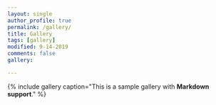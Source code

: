```yaml
---
layout: single
author_profile: true
permalink: /gallery/
title: Gallery
tags: [gallery]
modified: 9-14-2019
comments: false
gallery:

---
```


{% include gallery caption="This is a sample gallery with **Markdown support**." %}

